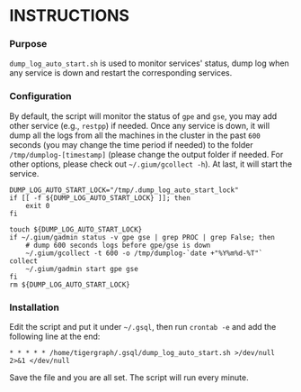 # INSTRUCTIONS

### Purpose
`dump_log_auto_start.sh` is used to monitor services' status, dump log when any service is down and restart the corresponding services.

### Configuration
By default, the script will monitor the status of `gpe` and `gse`, you may add other service (e.g., `restpp`) if needed. Once any service is down, it will dump all the logs from all the machines in the cluster in the past `600` seconds (you may change the time period if needed) to the folder `/tmp/dumplog-[timestamp]` (please change the output folder if needed. For other options, please check out `~/.gium/gcollect -h`). At last, it will start the service.


```
DUMP_LOG_AUTO_START_LOCK="/tmp/.dump_log_auto_start_lock"
if [[ -f ${DUMP_LOG_AUTO_START_LOCK} ]]; then
    exit 0
fi

touch ${DUMP_LOG_AUTO_START_LOCK}
if ~/.gium/gadmin status -v gpe gse | grep PROC | grep False; then
    # dump 600 seconds logs before gpe/gse is down
    ~/.gium/gcollect -t 600 -o /tmp/dumplog-`date +"%Y%m%d-%T"` collect
    ~/.gium/gadmin start gpe gse
fi
rm ${DUMP_LOG_AUTO_START_LOCK}
```

### Installation
Edit the script and put it under `~/.gsql`, then run `crontab -e` and add the following line at the end:
```
* * * * * /home/tigergraph/.gsql/dump_log_auto_start.sh >/dev/null 2>&1 </dev/null
```

Save the file and you are all set. The script will run every minute.

